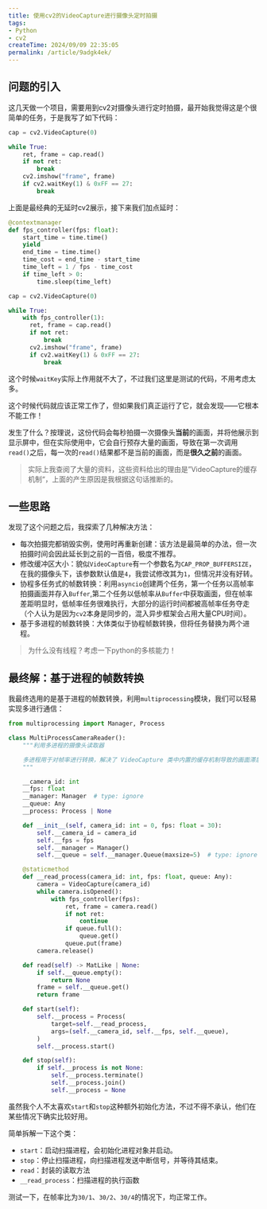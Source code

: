 ```yaml
---
title: 使用cv2的VideoCapture进行摄像头定时拍摄
tags:
- Python
- cv2
createTime: 2024/09/09 22:35:05
permalink: /article/9adgk4ek/
---
```


## 问题的引入

这几天做一个项目，需要用到cv2对摄像头进行定时拍摄，最开始我觉得这是个很简单的任务，于是我写了如下代码：

```python
cap = cv2.VideoCapture(0)

while True:
    ret, frame = cap.read()
    if not ret:
        break
    cv2.imshow("frame", frame)
    if cv2.waitKey(1) & 0xFF == 27:
        break
```

上面是最经典的无延时cv2展示，接下来我们加点延时：

```python
@contextmanager
def fps_controller(fps: float):
    start_time = time.time()
    yield
    end_time = time.time()
    time_cost = end_time - start_time
    time_left = 1 / fps - time_cost
    if time_left > 0:
        time.sleep(time_left)

cap = cv2.VideoCapture(0)

while True:
    with fps_controller(1):
      ret, frame = cap.read()
      if not ret:
          break
      cv2.imshow("frame", frame)
      if cv2.waitKey(1) & 0xFF == 27:
          break
```

这个时候`waitKey`实际上作用就不大了，不过我们这里是测试的代码，不用考虑太多。

这个时候代码就应该正常工作了，但如果我们真正运行了它，就会发现——它根本不能工作！

发生了什么？按理说，这份代码会每秒拍摄一次摄像头**当前**的画面，并将他展示到显示屏中，但在实际使用中，它会自行预存大量的画面，导致在第一次调用`read()`之后，每一次的`read()`结果都不是当前的画面，而是**很久之前**的画面。

> 实际上我查阅了大量的资料，这些资料给出的理由是”VideoCapture的缓存机制“，上面的产生原因是我根据这句话推断的。

## 一些思路

发现了这个问题之后，我探索了几种解决方法：

- 每次拍摄完都销毁实例，使用时再重新创建：该方法是最简单的办法，但一次拍摄时间会因此延长到之前的一百倍，极度不推荐。
- 修改缓冲区大小：貌似`VideoCapture`有一个参数名为`CAP_PROP_BUFFERSIZE`，在我的摄像头下，该参数默认值是`4`，我尝试修改其为`1`，但情况并没有好转。
- 协程多任务式的帧数转换：利用`asyncio`创建两个任务，第一个任务以高帧率拍摄画面并存入`Buffer`,第二个任务以低帧率从`Buffer`中获取画面，但在帧率差距明显时，低帧率任务很难执行，大部分的运行时间都被高帧率任务夺走（个人认为是因为`cv2`本身是同步的，混入异步框架会占用大量CPU时间）。
- 基于多进程的帧数转换：大体类似于协程帧数转换，但将任务替换为两个进程。

> 为什么没有线程？考虑一下python的多核能力！

## 最终解：基于进程的帧数转换

我最终选用的是基于进程的帧数转换，利用`multiprocessing`模块，我们可以轻易实现多进行通信：

```python
from multiprocessing import Manager, Process

class MultiProcessCameraReader():
    """利用多进程的摄像头读取器

    多进程用于对帧率进行转换，解决了 VideoCapture 类中内置的缓存机制导致的画面滞后问题。
    """

    __camera_id: int
    __fps: float
    __manager: Manager  # type: ignore
    __queue: Any
    __process: Process | None

    def __init__(self, camera_id: int = 0, fps: float = 30):
        self.__camera_id = camera_id
        self.__fps = fps
        self.__manager = Manager()
        self.__queue = self.__manager.Queue(maxsize=5)  # type: ignore

    @staticmethod
    def __read_process(camera_id: int, fps: float, queue: Any):
        camera = VideoCapture(camera_id)
        while camera.isOpened():
            with fps_controller(fps):
                ret, frame = camera.read()
                if not ret:
                    continue
                if queue.full():
                    queue.get()
                queue.put(frame)
        camera.release()

    def read(self) -> MatLike | None:
        if self.__queue.empty():
            return None
        frame = self.__queue.get()
        return frame

    def start(self):
        self.__process = Process(
            target=self.__read_process,
            args=(self.__camera_id, self.__fps, self.__queue),
        )
        self.__process.start()

    def stop(self):
        if self.__process is not None:
            self.__process.terminate()
            self.__process.join()
            self.__process = None
```

虽然我个人不太喜欢`start`和`stop`这种额外初始化方法，不过不得不承认，他们在某些情况下确实比较好用。

简单拆解一下这个类：

- `start`：启动扫描进程，会初始化进程对象并启动。
- `stop`：停止扫描进程，向扫描进程发送中断信号，并等待其结束。
- `read`：封装的读取方法
- `__read_process`：扫描进程的执行函数

测试一下，在帧率比为`30/1`、`30/2`、`30/4`的情况下，均正常工作。
